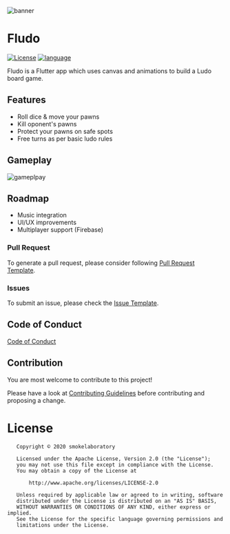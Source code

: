
![banner](https://github.com/smokelaboratory/fludo/blob/master/banner.svg)

# Fludo

[![License](https://img.shields.io/badge/License-Apache%202.0-2196F3.svg?style=for-the-badge)](https://opensource.org/licenses/Apache-2.0)
[![language](https://img.shields.io/github/languages/top/smokelaboratory/fludo.svg?style=for-the-badge&colorB=f18e33)](https://kotlinlang.org/)

Fludo is a Flutter app which uses canvas and animations to build a Ludo board game.

## Features

* Roll dice & move your pawns
* Kill oponent's pawns
* Protect your pawns on safe spots
* Free turns as per basic ludo rules

## Gameplay

![gameplpay](https://github.com/smokelaboratory/fludo/blob/master/gameplay.gif)


## Roadmap

* Music integration
* UI/UX improvements
* Multiplayer support (Firebase)

### Pull Request
To generate a pull request, please consider following [Pull Request Template](https://github.com/smokelaboratory/fludo/blob/master/PULL_REQUEST_TEMPLATE.md).

### Issues
To submit an issue, please check the [Issue Template](https://github.com/smokelaboratory/fludo/blob/master/ISSUE_TEMPLATE.md).

Code of Conduct
---
[Code of Conduct](https://github.com/smokelaboratory/fludo/blob/master/CODE_OF_CONDUCT.md)

## Contribution

You are most welcome to contribute to this project!

Please have a look at [Contributing Guidelines](https://github.com/smokelaboratory/fludo/blob/master/CONTRIBUTING.md) before contributing and proposing a change.

# License

```
   Copyright © 2020 smokelaboratory

   Licensed under the Apache License, Version 2.0 (the "License");
   you may not use this file except in compliance with the License.
   You may obtain a copy of the License at

       http://www.apache.org/licenses/LICENSE-2.0

   Unless required by applicable law or agreed to in writing, software
   distributed under the License is distributed on an "AS IS" BASIS,
   WITHOUT WARRANTIES OR CONDITIONS OF ANY KIND, either express or implied.
   See the License for the specific language governing permissions and
   limitations under the License.
```
